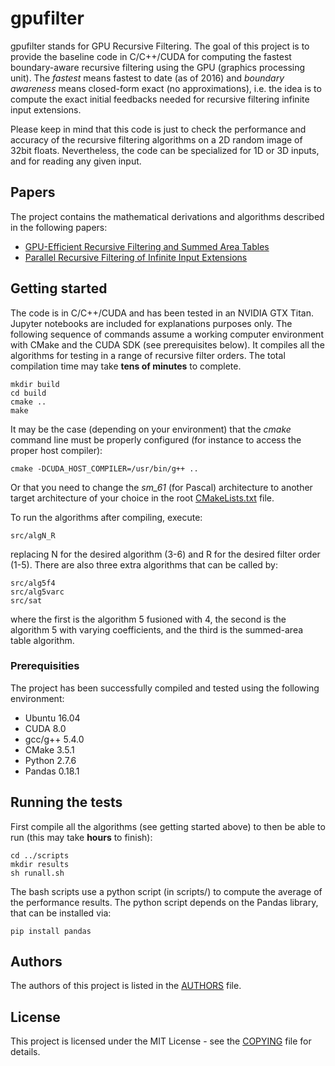 # gpufilter

gpufilter stands for GPU Recursive Filtering.  The goal of this
project is to provide the baseline code in C/C++/CUDA for computing
the fastest boundary-aware recursive filtering using the GPU (graphics
processing unit).  The *fastest* means fastest to date (as of 2016)
and *boundary awareness* means closed-form exact (no approximations),
i.e.  the idea is to compute the exact initial feedbacks needed for
recursive filtering infinite input extensions.

Please keep in mind that this code is just to check the performance
and accuracy of the recursive filtering algorithms on a 2D random
image of 32bit floats.  Nevertheless, the code can be specialized
for 1D or 3D inputs, and for reading any given input.

## Papers

The project contains the mathematical derivations and algorithms described
in the following papers:

+ [GPU-Efficient Recursive Filtering and Summed Area Tables](http://dx.doi.org/10.1145/2024156.2024210)
+ [Parallel Recursive Filtering of Infinite Input Extensions](http://dx.doi.org/10.1145/2980179.2980222)

## Getting started

The code is in C/C++/CUDA and has been tested in an NVIDIA GTX Titan.
Jupyter notebooks are included for explanations purposes only.
The following sequence of commands assume a working computer environment
with CMake and the CUDA SDK (see prerequisites below).  It compiles
all the algorithms for testing in a range of recursive filter orders.
The total compilation time may take **tens of minutes** to complete.

```
mkdir build
cd build
cmake ..
make
```

It may be the case (depending on your environment) that the *cmake*
command line must be properly configured (for instance to access
the proper host compiler):

```
cmake -DCUDA_HOST_COMPILER=/usr/bin/g++ ..
```

Or that you need to change the *sm_61* (for Pascal) architecture to
another target architecture of your choice in the root
[CMakeLists.txt](CMakeLists.txt) file.

To run the algorithms after compiling, execute:

```
src/algN_R
```

replacing N for the desired algorithm (3-6) and R for the desired
filter order (1-5).  There are also three extra algorithms that can be
called by:

```
src/alg5f4
src/alg5varc
src/sat
```

where the first is the algorithm 5 fusioned with 4, the second is the
algorithm 5 with varying coefficients, and the third is the
summed-area table algorithm.

### Prerequisities

The project has been successfully compiled and tested using
the following environment:

+ Ubuntu 16.04
+ CUDA 8.0
+ gcc/g++ 5.4.0
+ CMake 3.5.1
+ Python 2.7.6
+ Pandas 0.18.1

## Running the tests

First compile all the algorithms (see getting started above)
to then be able to run (this may take **hours** to finish):

```
cd ../scripts
mkdir results
sh runall.sh
```

The bash scripts use a python script (in scripts/) to compute the
average of the performance results.  The python script depends on the
Pandas library, that can be installed via:

```
pip install pandas
```

## Authors

The authors of this project is listed in the [AUTHORS](AUTHORS) file.

## License

This project is licensed under the MIT License - see the [COPYING](COPYING)
file for details.

